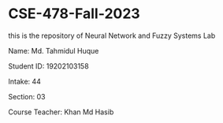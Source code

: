 # CSE-478-Fall-2023
this is the repository of Neural Network and Fuzzy Systems Lab 

Name: Md. Tahmidul Huque 

Student ID: 19202103158

Intake: 44

Section: 03

Course Teacher: Khan Md Hasib 
